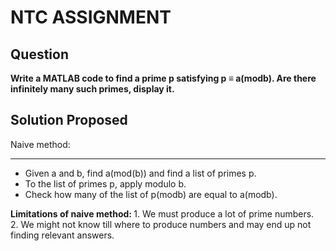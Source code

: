 NTC ASSIGNMENT
=

## Question
<b>Write a MATLAB code to find a prime p satisfying p ≡ a(modb). Are
there infinitely many such primes, display it.</b>


## Solution Proposed

Naive method:
___

* Given a and b, find a(mod(b)) and find a list of primes p.  
* To the list of primes p, apply modulo b.  
* Check how many of the list of p(modb) are equal to a(modb).  

<b> Limitations of naive method:  </b>
        1. We must produce a lot of prime numbers.  
        2. We might not know till where to produce numbers and may end up not finding relevant answers.  


    